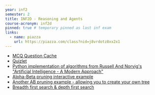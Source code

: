 ```yaml
---
year: inf2
semester: 2
title: INF2D - Reasoning and Agents
course-acronym: inf2d
pinned: true # temporary pinned as last inf exam
links:
  - name: piazza
    url: https://piazza.com/class?nid=j8vrdotz8xx2x1
---
```


- [MCQ Question Cache](/drive?next=1coz6nMPFCZqR8mBU6AiDiVz0r28WMSNaSH9YcY7c6R0)
- [Quizlet](https://quizlet.com/293000769/inf2d-flash-cards/)
- [Python implementation of algorithms from Russell And Norvig's "Artificial Intelligence - A Modern Approach"
](https://github.com/aimacode/aima-python)
- [Alpha-Beta pruning interactive example](http://inst.eecs.berkeley.edu/~cs61b/fa14/ta-materials/apps/ab_tree_practice/)
- [Another AB pruning example - allowing you to create your own tree](http://proof.github.io/minimax/)
- [Breadth first search & depth first search](https://youtu.be/bIA8HEEUxZI)
